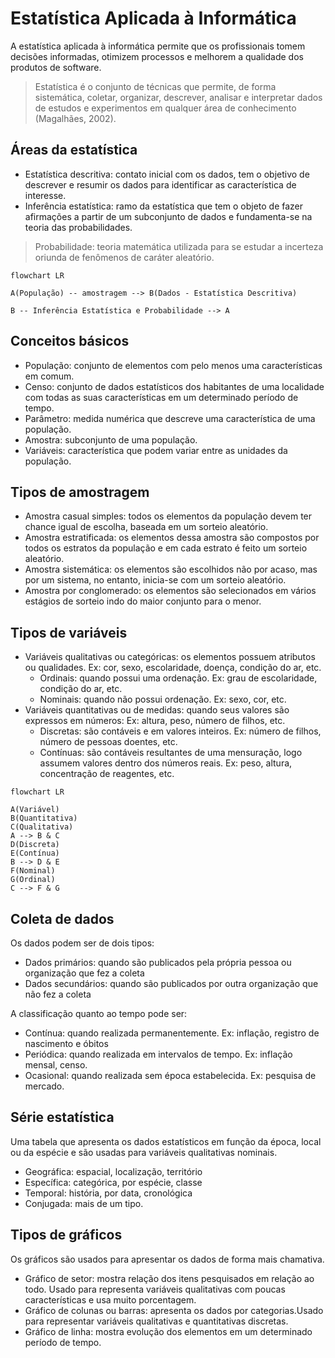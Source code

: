 # Estatística Aplicada à Informática

A estatística aplicada à informática permite que os profissionais tomem decisões informadas, otimizem processos e melhorem a qualidade dos produtos de software.

> Estatística é o conjunto de técnicas que permite, de forma sistemática, coletar, organizar, descrever, analisar e interpretar dados de estudos e experimentos em qualquer área de conhecimento (Magalhães, 2002).

## Áreas da estatística

- Estatística descritiva: contato inicial com os dados, tem o objetivo de descrever e resumir os dados para identificar as característica de interesse.
- Inferência estatística: ramo da estatística que tem o objeto de fazer afirmações a partir de um subconjunto de dados e fundamenta-se na teoria das probabilidades.

> Probabilidade: teoria matemática utilizada para se estudar a incerteza oriunda de fenômenos de caráter aleatório.

```mermaid
flowchart LR

A(População) -- amostragem --> B(Dados - Estatística Descritiva)

B -- Inferência Estatística e Probabilidade --> A
```

## Conceitos básicos

- População: conjunto de elementos com pelo menos uma características em comum.
- Censo: conjunto de dados estatísticos dos habitantes de uma localidade com todas as suas características em um determinado período de tempo.
- Parâmetro: medida numérica que descreve uma característica de uma população.
- Amostra: subconjunto de uma população.
- Variáveis: característica que podem variar entre as unidades da população.

## Tipos de amostragem

- Amostra casual simples: todos os elementos da população devem ter chance igual de escolha, baseada em um sorteio aleatório.
- Amostra estratificada: os elementos dessa amostra são compostos por todos os estratos da população e em cada estrato é feito um sorteio aleatório.
- Amostra sistemática: os elementos são escolhidos não por acaso, mas por um sistema, no entanto, inicia-se com um sorteio aleatório.
- Amostra por conglomerado: os elementos são selecionados em vários estágios de sorteio indo do maior conjunto para o menor.

## Tipos de variáveis

- Variáveis qualitativas ou categóricas: os elementos possuem atributos ou qualidades. Ex: cor, sexo, escolaridade, doença, condição do ar, etc.
  - Ordinais: quando possui uma ordenação. Ex: grau de escolaridade, condição do ar, etc.
  - Nominais: quando não possui ordenação. Ex: sexo, cor, etc.
- Variáveis quantitativas ou de medidas: quando seus valores são expressos em números: Ex: altura, peso, número de filhos, etc.
  - Discretas: são contáveis e em valores inteiros. Ex: número de filhos, número de pessoas doentes, etc.
  - Contínuas: são contáveis resultantes de uma mensuração, logo assumem valores dentro dos números reais. Ex: peso, altura, concentração de reagentes, etc.

```mermaid
flowchart LR

A(Variável)
B(Quantitativa)
C(Qualitativa)
A --> B & C
D(Discreta)
E(Contínua)
B --> D & E
F(Nominal)
G(Ordinal)
C --> F & G
```

## Coleta de dados

Os dados podem ser de dois tipos:

- Dados primários: quando são publicados pela própria pessoa ou organização que fez a coleta
- Dados secundários: quando são publicados por outra organização que não fez a coleta

A classificação quanto ao tempo pode ser:

- Contínua: quando realizada permanentemente. Ex: inflação, registro de nascimento e óbitos
- Periódica: quando realizada em intervalos de tempo. Ex: inflação mensal, censo.
- Ocasional: quando realizada sem época estabelecida. Ex: pesquisa de mercado.

## Série estatística

Uma tabela que apresenta os dados estatísticos em função da época, local ou da espécie e são usadas para variáveis qualitativas nominais.

- Geográfica: espacial, localização, território
- Específica: categórica, por espécie, classe
- Temporal: história, por data, cronológica
- Conjugada: mais de um tipo.

## Tipos de gráficos

Os gráficos são usados para apresentar os dados de forma mais chamativa.

- Gráfico de setor: mostra relação dos itens pesquisados em relação ao todo. Usado para representa variáveis qualitativas com poucas características e usa muito porcentagem.
- Gráfico de colunas ou barras: apresenta os dados por categorias.Usado para representar variáveis qualitativas e quantitativas discretas.
- Gráfico de linha: mostra evolução dos elementos em um determinado período de tempo.
